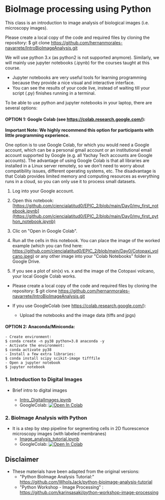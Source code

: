 # BioImage processing using Python

This class is an introduction to image analysis of biological images (i.e. microscopy images).

Please create a local copy of the code and required files by cloning the repository:
$ git clone https://github.com/hernanmorales-navarrete/IntroBioImageAnalysis.git

We will use python 3.x (as python2 is not supported anymore). Similarly, we will mainly use jupyter notebooks (.ipynb) for the courses taught at this course.

- Jupyter notebooks are very useful tools for learning programming because they provide a nice visual and interactive interface.
- You can see the results of your code live, instead of waiting till your script (.py) finishes running in a terminal.


To be able to use python and jupyter notebooks in your laptop, there are several options:

#### OPTION 1: Google Colab (see https://colab.research.google.com/):

**Important Note: We highly recommend this option for participants with little programming experience.**

One option is to use Google Colab, for which you would need a Google account, which can be a personal gmail account or an institutional email account supported by Google (e.g. all Yachay Tech accounts are Google accounts). The advantage of using Google Colab is that all libraries are installed in a Linux server remotely, so we don't need to worry about compatibility issues, different operating systems, etc. The disadvantage is that Colab provides limited memory and computing resources as everything runs in a cloud, so you can only use it to process small datasets.


1. Log into your Google account.

2. Open this notebook: [https://github.com/ciencialatitud0/EPIC_2/blob/main/Day0/my_first_notebook.ipynb](https://github.com/ciencialatitud0/EPIC_2/blob/main/Day0/my_first_python_notebook.ipynb)

3. Clic on "Open in Google Colab".

4. Run all the cells in this notebook. You can place the image of the worked example (which you can find here: https://github.com/ciencialatitud0/EPIC_2/blob/main/Day0/Cotopaxi_volcano.jpeg) or any other image into your "Colab Notebooks" folder in Google Drive.

5. If you see a plot of sin(x) vs. x and the image of the Cotopaxi volcano, your local Google Colab works.

- Please create a local copy of the code and required files by cloning the repository:
$ git clone https://github.com/hernanmorales-navarrete/IntroBioImageAnalysis.git

- If you use GoogleColab (see https://colab.research.google.com/):
	- Upload the notebooks and the image data (tiffs and jpgs)
	
#### OPTION 2: Anaconda/Miniconda:
	- Create environment:
	$ conda create -n py38 python=3.8 anaconda -y
	- Activate the environment:
 	$ conda activate py38	
 	- Install a few extra libraries:
 	$ conda install scipy scikit-image tifffile
 	- Open a jupyter notebook
 	$ jupyter notebook


### 1. Introduction to Digital Images
- Brief intro to digital images

	* [Intro_DigitalImages.ipynb](Intro_DigitalImages.ipynb)
	* GoogleColab:
 		[![Open In Colab](https://colab.research.google.com/assets/colab-badge.svg)](https://colab.research.google.com/github/hernanmorales-navarrete/IntroBioImageAnalysis/blob/main/Intro_DigitalImages.ipynb)
 
 
### 2. BioImage Analysis with Python

- It is a step by step pipeline for segmenting cells in 2D fluorescence microscopy images (with labeled membranes)
	* [Image_analysis_tutorial.ipynb](Image_analysis_tutorial.ipynb)
	* GoogleColab:
	[![Open In Colab](https://colab.research.google.com/assets/colab-badge.svg)](https://colab.research.google.com/github//hernanmorales-navarrete/IntroBioImageAnalysis/blob/main/Image_analysis_tutorial.ipynb)


## Disclaimer
- These materials have been adapted from the original versions: 
    - "Python BioImage Analysis Tutorial:" https://github.com/WhoIsJack/python-bioimage-analysis-tutorial
    - "Python Workshop - Image Processing" : https://github.com/karinsasaki/python-workshop-image-processing
